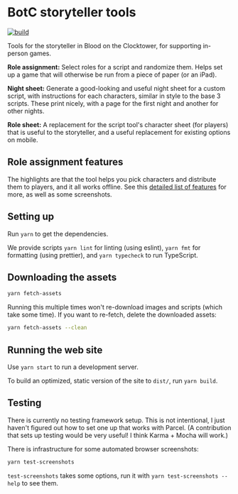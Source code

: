 # BotC storyteller tools

[![build](https://github.com/tchajed/botc-tools/actions/workflows/deploy.yml/badge.svg)](https://github.com/tchajed/botc-tools/actions/workflows/deploy.yml)

Tools for the storyteller in Blood on the Clocktower, for supporting in-person games.

**Role assignment:** Select roles for a script and randomize them. Helps set up
a game that will otherwise be run from a piece of paper (or an iPad).

**Night sheet:** Generate a good-looking and useful night sheet for a custom
script, with instructions for each characters, similar in style to the base 3
scripts. These print nicely, with a page for the first night and another for
other nights.

**Role sheet:** A replacement for the script tool's character sheet (for players)
that is useful to the storyteller, and a useful replacement for existing
options on mobile.

## Role assignment features

The highlights are that the tool helps you pick characters and distribute them
to players, and it all works offline. See this [detailed list of
features](FEATURES.md) for more, as well as some screenshots.

## Setting up

Run `yarn` to get the dependencies.

We provide scripts `yarn lint` for linting (using eslint), `yarn fmt` for
formatting (using prettier), and `yarn typecheck` to run TypeScript.

## Downloading the assets

```sh
yarn fetch-assets
```

Running this multiple times won't re-download images and scripts (which take
some time). If you want to re-fetch, delete the downloaded assets:

```sh
yarn fetch-assets --clean
```

## Running the web site

Use `yarn start` to run a development server.

To build an optimized, static version of the site to `dist/`, run `yarn build`.

## Testing

There is currently no testing framework setup. This is not intentional, I just
haven't figured out how to set one up that works with Parcel. (A contribution
that sets up testing would be very useful! I think Karma + Mocha will work.)

There is infrastructure for some automated browser screenshots:

```sh
yarn test-screenshots
```

`test-screenshots` takes some options, run it with `yarn test-screenshots
--help` to see them.
